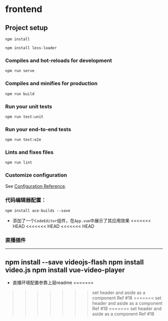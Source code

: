 # frontend

## Project setup
```
npm install

npm install less-loader
```

### Compiles and hot-reloads for development
```
npm run serve
```

### Compiles and minifies for production
```
npm run build
```

### Run your unit tests
```
npm run test:unit
```

### Run your end-to-end tests
```
npm run test:e2e
```

### Lints and fixes files
```
npm run lint
```

### Customize configuration
See [Configuration Reference](https://cli.vuejs.org/config/).



### 代码编辑器配置：

```
npm install ace-builds --save
```

- 添加了一个`CodeEditor`组件，在`App.vue`中展示了其应用效果
<<<<<<< HEAD
<<<<<<< HEAD
<<<<<<< HEAD

### 直播插件
---
npm install --save videojs-flash
npm install video.js
npm install vue-video-player
---

- 直播环境配置参靠上层readme
=======
>>>>>>> set header and aside as a component Ref #18
=======
>>>>>>> set header and aside as a component Ref #18
=======
>>>>>>> set header and aside as a component Ref #18

